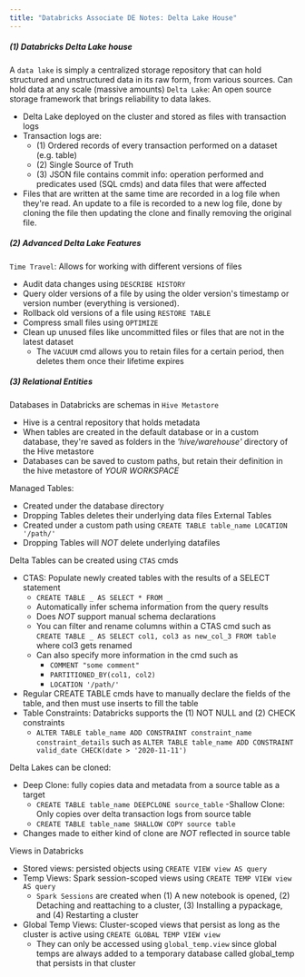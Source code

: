 ```yaml
---
title: "Databricks Associate DE Notes: Delta Lake House"
---
```



##### (1) Databricks Delta Lake house
A `data lake` is simply a centralized storage repository that can hold structured and unstructured data in its raw form, from various sources. Can hold data at any scale (massive amounts)
`Delta Lake`: An open source storage framework that brings reliability to data lakes. 
- Delta Lake deployed on the cluster and stored as files with transaction logs
- Transaction logs are:
	- (1) Ordered records of every transaction performed on a dataset (e.g. table)
	- (2) Single Source of Truth
	- (3) JSON file contains commit info: operation performed and predicates used (SQL cmds) and data files that were affected
- Files that are written at the same time are recorded in a log file when they're read. An update to a file is recorded to a new log file, done by cloning the file then updating the clone and finally removing the original file. 

##### (2) Advanced Delta Lake Features
`Time Travel`: Allows for working with different versions of files 
- Audit data changes using `DESCRIBE HISTORY`
- Query older versions of a file by using the older version's timestamp or version number (everything is versioned).
- Rollback old versions of a file using `RESTORE TABLE`
- Compress small files using `OPTIMIZE`
- Clean up unused files like uncommitted files or files that are not in the latest dataset
	- The `VACUUM` cmd allows you to retain files for a certain period, then deletes them once their lifetime expires

##### (3) Relational Entities
Databases in Databricks are schemas in `Hive Metastore`
- Hive is a central repository that holds metadata
- When tables are created in the default database or in a custom database, they're saved as folders in the *'hive/warehouse'* directory of the Hive metastore
- Databases can be saved to custom paths, but retain their definition in the hive metastore of *YOUR WORKSPACE*

Managed Tables: 
- Created under the database directory 
- Dropping Tables deletes their underlying data files
External Tables
- Created under a custom path using `CREATE TABLE table_name LOCATION '/path/'`
- Dropping Tables will *NOT* delete underlying datafiles

Delta Tables can be created using `CTAS` cmds
- CTAS: Populate newly created tables with the results of a SELECT statement
	- `CREATE TABLE _ AS SELECT * FROM _` 
	- Automatically infer schema information from the query results 
	- Does *NOT* support manual schema declarations
	- You can filter and rename columns within a CTAS cmd such as `CREATE TABLE _ AS SELECT col1, col3 as new_col_3 FROM table` where col3 gets renamed
	- Can also specify more information in the cmd such as
		- `COMMENT "some comment"`
		- `PARTITIONED_BY(col1, col2)`
		- `LOCATION '/path/'`
- Regular CREATE TABLE cmds have to manually declare the fields of the table, and then must use inserts to fill the table
- Table Constraints: Databricks supports the (1) NOT NULL  and (2) CHECK constraints
	- `ALTER TABLE table_name ADD CONSTRAINT constraint_name constraint_details` such as `ALTER TABLE table_name ADD CONSTRAINT valid_date CHECK(date > '2020-11-11')`

Delta Lakes can be cloned:
- Deep Clone: fully copies data and metadata from a source table as a target
	- `CREATE TABLE table_name DEEPCLONE source_table` 
-Shallow Clone: Only copies over delta transaction logs from source table
	- `CREATE TABLE table_name SHALLOW COPY source table` 
- Changes made to either kind of clone are *NOT* reflected in source table

Views in Databricks
- Stored views: persisted objects using `CREATE VIEW view AS query`
- Temp Views: Spark session-scoped views using `CREATE TEMP VIEW view AS query`
	- `Spark Sessions` are created when (1) A new notebook is opened, (2) Detaching and reattaching to a cluster, (3) Installing a pypackage, and (4) Restarting a cluster
- Global Temp Views: Cluster-scoped views that persist as long as the cluster is active using `CREATE GLOBAL TEMP VIEW view`
	- They can only be accessed using `global_temp.view` since global temps are always added to a temporary database called global_temp that persists in that cluster
